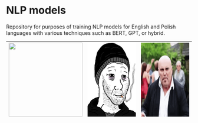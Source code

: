 # NLP models
Repository for purposes of training NLP models for English and Polish languages with various techniques such as BERT, GPT, or hybrid.


| <img src="./documentation/unrelevant/jedziemy.gif"  width="200" height="200"> | <img src="./documentation/unrelevant/wojak.jpg"  width="200" height="200"> | <img src="./documentation/unrelevant/poprawiny.gif"  width="200" height="200"> |
|-------------------------------------------------------------------------------|----------------------------------------------------------------------------|--------------------------------------------------------------------------------|